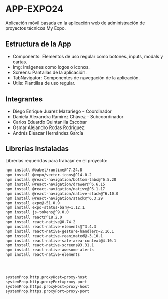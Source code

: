 # APP-EXPO24

Aplicación móvil basada en la aplicación web de administración de proyectos técnicos My Expo.

## Estructura de la App

- Components: Elementos de uso regular como botones, inputs, modals y cartas.
- Img: Imágenes como logos o iconos.
- Screens: Pantallas de la aplicación.
- TabNavigator: Componentes de navegación de la aplicación.
- Utils: Plantillas de uso regular.

## Integrantes

- Diego Enrique Juarez Mazariego - Coordinador
- Daniela Alexandra Ramirez Chávez - Subcoordinador
- Carlos Eduardo Quintanilla Escobar
- Osmar Alejandro Rodas Rodriguez
- Andrés Eleazar Hernández García

## Librerías Instaladas

Librerías requeridas para trabajar en el proyecto:

```bash
npm install @babel/runtime@^7.24.8
npm install @expo/vector-icons@^14.0.2
npm install @react-navigation/bottom-tabs@^6.5.20
npm install @react-navigation/drawer@^6.6.15
npm install @react-navigation/native@^6.1.17
npm install @react-navigation/native-stack@^6.10.0
npm install @react-navigation/stack@^6.3.29
npm install expo@~51.0.9
npm install expo-status-bar@~1.12.1
npm install js-tokens@^9.0.0
npm install react@^18.2.0
npm install react-native@0.74.2
npm install react-native-elements@^3.4.3
npm install react-native-gesture-handler@~2.16.1
npm install react-native-reanimated@~3.10.1
npm install react-native-safe-area-context@4.10.1
npm install react-native-screens@3.31.1
npm install react-native-awesome-alerts
npm install react-native-elements




systemProp.http.proxyHost=proxy-host
systemProp.http.proxyPort=proxy-port
systemProp.https.proxyHost=proxy-host
systemProp.https.proxyPort=proxy-port

